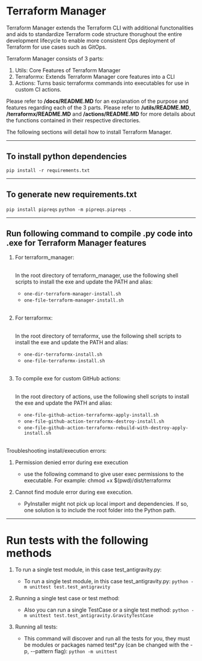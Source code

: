 # Terraform Manager

Terraform Manager extends the Terraform CLI with additional functonalities and aids to standardize Terraform code structure thorughout the entire development lifecycle to enable more consistent Ops deployment of Terraform for use cases such as GitOps.

Terraform Manager consists of 3 parts:
1. Utils: Core Features of Terraform Manager
2. Terraformx: Extends Terraform Manager core features into a CLI
3. Actions: Turns basic terraformx commands into executables for use in custom CI actions.

Please refer to **/docs/README.MD** for an explanation of the purpose and features regarding each of the 3 parts. 
Please refer to **/utils/README.MD**, **/terraformx/README.MD** and **/actions/README.MD** for more details about the functions contained in their respective directories. 

The following sections will detail how to install Terraform Manager.

---
## To install python dependencies

`pip install -r requirements.txt`

---
## To generate new requirements.txt

`pip install pipreqs`
`python -m pipreqs.pipreqs .`

---
## Run following command to compile .py code into .exe for Terraform Manager features

1. For terraform_manager:<br/><br/>
      
      In the root directory of terraform_manager, use the following shell scripts to install the exe and update the PATH and alias:

      - `one-dir-terraform-manager-install.sh`
      - `one-file-terraform-manager-install.sh`
      <br/>

2. For terraformx:<br/><br/>

      In the root directory of terraformx, use the following shell scripts to install the exe and update the PATH and alias:
      - `one-dir-terraformx-install.sh`
      - `one-file-terraformx-install.sh`
      <br/>

3. To compile exe for custom GitHub actions:<br/><br/>  

      In the root directory of actions, use the following shell scripts to install the exe and update the PATH and alias:
      - `one-file-github-action-terraformx-apply-install.sh`
      - `one-file-github-action-terraformx-destroy-install.sh`
      - `one-file-github-action-terraformx-rebuild-with-destroy-apply-install.sh`
      <br/>

Troubleshooting install/execution errors:
1. Permission denied error during exe execution
    - use the following command to give user exec permissions to the executable. 
      For example:
      chmod +x $(pwd)/dist/terraformx

2. Cannot find module error during exe execution.
    - PyInstaller might not pick up local import and dependencies. If so, one solution is to include the root folder into the Python path.

---
# Run tests with the following methods

1. To run a single test module, in this case test_antigravity.py:

    - To run a single test module, in this case test_antigravity.py:
      `python -m unittest test.test_antigravity`
      <br/>

2. Running a single test case or test method:

    - Also you can run a single TestCase or a single test method:
      `python -m unittest test.test_antigravity.GravityTestCase`
      <br/>

3. Running all tests:

    - This command will discover and run all the tests for you, they must be modules or packages named test\*.py (can be changed with the -p, --pattern flag):
      `python -m unittest`